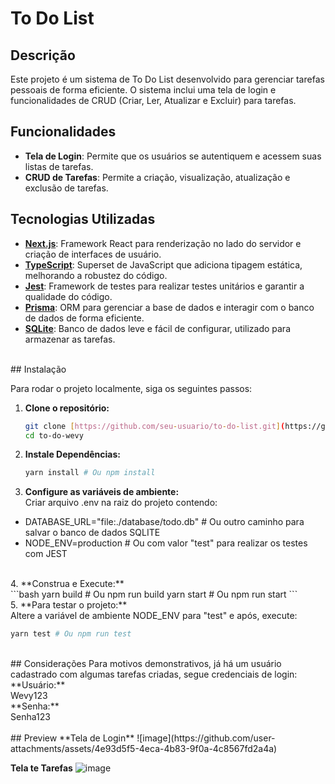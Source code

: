 # To Do List

## Descrição

Este projeto é um sistema de To Do List desenvolvido para gerenciar tarefas pessoais de forma eficiente. O sistema inclui uma tela de login e funcionalidades de CRUD (Criar, Ler, Atualizar e Excluir) para tarefas.

## Funcionalidades

- **Tela de Login**: Permite que os usuários se autentiquem e acessem suas listas de tarefas.
- **CRUD de Tarefas**: Permite a criação, visualização, atualização e exclusão de tarefas.

## Tecnologias Utilizadas

- **[Next.js](https://nextjs.org/)**: Framework React para renderização no lado do servidor e criação de interfaces de usuário.
- **[TypeScript](https://www.typescriptlang.org/)**: Superset de JavaScript que adiciona tipagem estática, melhorando a robustez do código.
- **[Jest](https://jestjs.io/)**: Framework de testes para realizar testes unitários e garantir a qualidade do código.
- **[Prisma](https://www.prisma.io/)**: ORM para gerenciar a base de dados e interagir com o banco de dados de forma eficiente.
- **[SQLite](https://www.sqlite.org/)**: Banco de dados leve e fácil de configurar, utilizado para armazenar as tarefas.

 <br/>
## Instalação

Para rodar o projeto localmente, siga os seguintes passos:

1. **Clone o repositório:**
   ```bash
   git clone [https://github.com/seu-usuario/to-do-list.git](https://github.com/igaaoo/to-do-wevy.git)
   cd to-do-wevy
    ```
   
2. **Instale Dependências:**
   ```bash
   yarn install # Ou npm install
    ```

3. **Configure as variáveis de ambiente:** <br/>
Criar arquivo .env na raiz do projeto contendo:<br/>
 - DATABASE_URL="file:./database/todo.db" # Ou outro caminho para salvar o banco de dados SQLITE<br/>
 - NODE_ENV=production # Ou com valor "test" para realizar os testes com JEST

 <br/>
4. **Construa e Execute:**<br/>
    ```bash
    yarn build # Ou npm run build
    yarn start # Ou npm run start
    ```
 <br/>
5. **Para testar o projeto:**<br/>
Altere a variável de ambiente NODE_ENV para "test" e após, execute:

```bash
yarn test # Ou npm run test
```
 <br/>
## Considerações
Para motivos demonstrativos, já há um usuário cadastrado com algumas tarefas criadas, segue credenciais de login: <br/>
**Usuário:** <br/>
Wevy123 <br/>
**Senha:** <br/>
Senha123 <br/>

 <br/>
## Preview
**Tela de Login**
![image](https://github.com/user-attachments/assets/4e93d5f5-4eca-4b83-9f0a-4c8567fd2a4a)

**Tela te Tarefas**
![image](https://github.com/user-attachments/assets/291efc3b-dadb-46ec-bc77-c29303b36da9)


